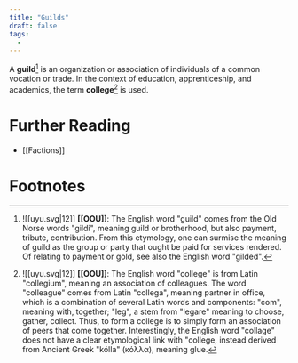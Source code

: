 ```yaml
---
title: "Guilds"
draft: false
tags:
  - 
---
```


A **guild**[^gui] is an organization or association of individuals of a common vocation or trade. In the context of education, apprenticeship, and academics, the term **college**[^col] is used.

# Further Reading
- [[Factions]]

# Footnotes
[^gui]: ![[uyu.svg|12]] **[[OOU]]**: The English word "guild" comes from the Old Norse words "gildi", meaning guild or brotherhood, but also payment, tribute, contribution. From this etymology, one can surmise the meaning of guild as the group or party that ought be paid for services rendered. Of relating to payment or gold, see also the English word "gilded".

[^col]: ![[uyu.svg|12]] **[[OOU]]**: The English word "college" is from Latin "collegium", meaning an association of colleagues. The word "colleague" comes from Latin "collega", meaning partner in office, which is a combination of several Latin words and components: "com", meaning with, together; "leg", a stem from "legare" meaning to choose, gather, collect. Thus, to form a college is to simply form an association of peers that come together. Interestingly, the English word "collage" does not have a clear  etymological link with "college, instead derived from Ancient Greek "kólla" (κόλλα), meaning glue.